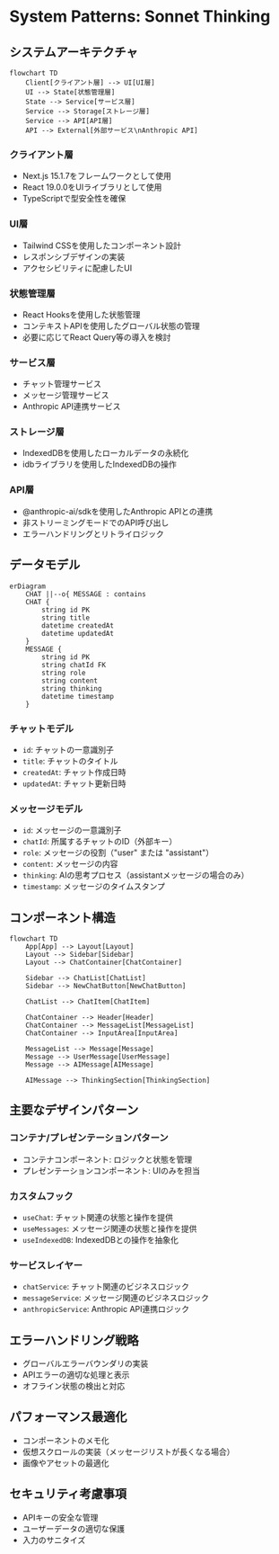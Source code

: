 # System Patterns: Sonnet Thinking

## システムアーキテクチャ

```mermaid
flowchart TD
    Client[クライアント層] --> UI[UI層]
    UI --> State[状態管理層]
    State --> Service[サービス層]
    Service --> Storage[ストレージ層]
    Service --> API[API層]
    API --> External[外部サービス\nAnthropic API]
```

### クライアント層
- Next.js 15.1.7をフレームワークとして使用
- React 19.0.0をUIライブラリとして使用
- TypeScriptで型安全性を確保

### UI層
- Tailwind CSSを使用したコンポーネント設計
- レスポンシブデザインの実装
- アクセシビリティに配慮したUI

### 状態管理層
- React Hooksを使用した状態管理
- コンテキストAPIを使用したグローバル状態の管理
- 必要に応じてReact Query等の導入を検討

### サービス層
- チャット管理サービス
- メッセージ管理サービス
- Anthropic API連携サービス

### ストレージ層
- IndexedDBを使用したローカルデータの永続化
- idbライブラリを使用したIndexedDBの操作

### API層
- @anthropic-ai/sdkを使用したAnthropic APIとの連携
- 非ストリーミングモードでのAPI呼び出し
- エラーハンドリングとリトライロジック

## データモデル

```mermaid
erDiagram
    CHAT ||--o{ MESSAGE : contains
    CHAT {
        string id PK
        string title
        datetime createdAt
        datetime updatedAt
    }
    MESSAGE {
        string id PK
        string chatId FK
        string role
        string content
        string thinking
        datetime timestamp
    }
```

### チャットモデル
- `id`: チャットの一意識別子
- `title`: チャットのタイトル
- `createdAt`: チャット作成日時
- `updatedAt`: チャット更新日時

### メッセージモデル
- `id`: メッセージの一意識別子
- `chatId`: 所属するチャットのID（外部キー）
- `role`: メッセージの役割（"user" または "assistant"）
- `content`: メッセージの内容
- `thinking`: AIの思考プロセス（assistantメッセージの場合のみ）
- `timestamp`: メッセージのタイムスタンプ

## コンポーネント構造

```mermaid
flowchart TD
    App[App] --> Layout[Layout]
    Layout --> Sidebar[Sidebar]
    Layout --> ChatContainer[ChatContainer]
    
    Sidebar --> ChatList[ChatList]
    Sidebar --> NewChatButton[NewChatButton]
    
    ChatList --> ChatItem[ChatItem]
    
    ChatContainer --> Header[Header]
    ChatContainer --> MessageList[MessageList]
    ChatContainer --> InputArea[InputArea]
    
    MessageList --> Message[Message]
    Message --> UserMessage[UserMessage]
    Message --> AIMessage[AIMessage]
    
    AIMessage --> ThinkingSection[ThinkingSection]
```

## 主要なデザインパターン

### コンテナ/プレゼンテーションパターン
- コンテナコンポーネント: ロジックと状態を管理
- プレゼンテーションコンポーネント: UIのみを担当

### カスタムフック
- `useChat`: チャット関連の状態と操作を提供
- `useMessages`: メッセージ関連の状態と操作を提供
- `useIndexedDB`: IndexedDBとの操作を抽象化

### サービスレイヤー
- `chatService`: チャット関連のビジネスロジック
- `messageService`: メッセージ関連のビジネスロジック
- `anthropicService`: Anthropic API連携ロジック

## エラーハンドリング戦略
- グローバルエラーバウンダリの実装
- APIエラーの適切な処理と表示
- オフライン状態の検出と対応

## パフォーマンス最適化
- コンポーネントのメモ化
- 仮想スクロールの実装（メッセージリストが長くなる場合）
- 画像やアセットの最適化

## セキュリティ考慮事項
- APIキーの安全な管理
- ユーザーデータの適切な保護
- 入力のサニタイズ
